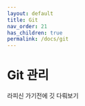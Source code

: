 ```yaml
---
layout: default
title: Git
nav_order: 21
has_children: true
permalink: /docs/git
---
```



# Git 관리

라피신 가기전에 깃 다뤄보기
